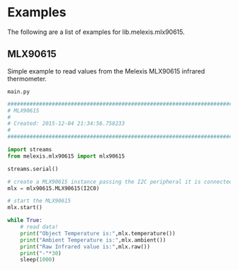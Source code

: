 # Examples

The following are a list of examples for lib.melexis.mlx90615.

## MLX90615

Simple example to read values from the Melexis MLX90615 infrared thermometer.

```main.py```

```python
################################################################################
# MLX90615
#
# Created: 2015-12-04 21:34:56.758233
#
################################################################################

import streams
from melexis.mlx90615 import mlx90615

streams.serial()

# create a MLX90615 instance passing the I2C peripheral it is connected to
mlx = mlx90615.MLX90615(I2C0)

# start the MLX90615
mlx.start()

while True:
    # read data!
    print("Object Temperature is:",mlx.temperature())
    print("Ambient Temperature is:",mlx.ambient())
    print("Raw Infrared value is:",mlx.raw())
    print("-"*30)
    sleep(1000)



```
<!--stackedit_data:
eyJoaXN0b3J5IjpbMTczMTI2ODY1MF19
-->